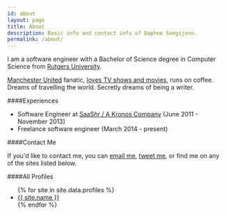 ```yaml
---
id: about
layout: page
title: About
description: Basic info and contact info of Daphne Soegijono.
permalink: /about/
---
```


I am a software engineer with a Bachelor of Science degree in Computer Science from [Rutgers University](http://nb.rutgers.edu/).

[Manchester United](http://www.manutd.com/) fanatic, [loves TV shows and movies](http://my-sedentary-life.blogspot.com/), runs on coffee.
Dreams of travelling the world. Secretly dreams of being a writer.

####Experiences

- Software Engineer at [SaaS*hr* / A Kronos Company](http://saashr.com/ta/shr2/index.jsp) (June 2011 - November 2013)
- Freelance software engineer (March 2014 - present)

####Contact Me

If you'd like to contact me, you can <a href="mailto:d.soegijono@gmail.com">email me</a>,
<a title="Twitter" href="https://twitter.com/intent/tweet?screen_name=dsoegijono">tweet me</a>, or find me on any of the sites listed below.

####All Profiles

<div class="profiles">
  <ul>
    {% for site in site.data.profiles %}
      <li><a href="{{ site.url }}"><i class="fa fa-{{ site.icon }}"></i> {{ site.name }}</a></li>
    {% endfor %}
  </ul>
</div>
